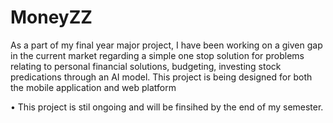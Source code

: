 # MoneyZZ
As a part of my final year major project, I have been working on a given gap in the current market regarding a simple one stop solution for problems relating to personal financial solutions, budgeting, investing stock predications through an AI model. This project is being designed for both the mobile application and web platform 


• This project is stil ongoing and will be finsihed by the end of my semester.
